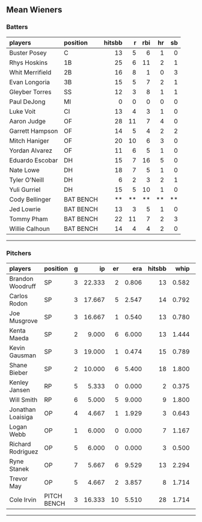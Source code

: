 ## Mean Wieners

### Batters

 
|players         |position  | hitsbb|  r| rbi| hr| sb| 
|:---------------|:---------|------:|--:|---:|--:|--:| 
|Buster Posey    |C         |     13|  5|   6|  1|  0| 
|Rhys Hoskins    |1B        |     25|  6|  11|  2|  1| 
|Whit Merrifield |2B        |     16|  8|   1|  0|  3| 
|Evan Longoria   |3B        |     15|  5|   7|  2|  1| 
|Gleyber Torres  |SS        |     12|  3|   8|  1|  1| 
|Paul DeJong     |MI        |      0|  0|   0|  0|  0| 
|Luke Voit       |CI        |     13|  4|   3|  1|  0| 
|Aaron Judge     |OF        |     28| 11|   7|  4|  0| 
|Garrett Hampson |OF        |     14|  5|   4|  2|  2| 
|Mitch Haniger   |OF        |     20| 10|   6|  3|  0| 
|Yordan Alvarez  |OF        |     11|  6|   5|  1|  0| 
|Eduardo Escobar |DH        |     15|  7|  16|  5|  0| 
|Nate Lowe       |DH        |     18|  7|   5|  1|  0| 
|Tyler O'Neill   |DH        |      6|  2|   3|  2|  1| 
|Yuli Gurriel    |DH        |     15|  5|  10|  1|  0| 
|Cody Bellinger  |BAT BENCH |     **| **|  **| **| **| 
|Jed Lowrie      |BAT BENCH |     13|  3|   5|  1|  0| 
|Tommy Pham      |BAT BENCH |     22| 11|   7|  2|  3| 
|Willie Calhoun  |BAT BENCH |     14|  4|   4|  2|  0| 

* * *

### Pitchers

 
|players           |position    |  g|     ip| er|   era| hitsbb|  whip| so|  w| sv| 
|:-----------------|:-----------|--:|------:|--:|-----:|------:|-----:|--:|--:|--:| 
|Brandon Woodruff  |SP          |  3| 22.333|  2| 0.806|     13| 0.582| 22|  1|  0| 
|Carlos Rodon      |SP          |  3| 17.667|  5| 2.547|     14| 0.792| 28|  0|  0| 
|Joe Musgrove      |SP          |  3| 16.667|  1| 0.540|     13| 0.780| 22|  2|  0| 
|Kenta Maeda       |SP          |  2|  9.000|  6| 6.000|     13| 1.444|  8|  0|  0| 
|Kevin Gausman     |SP          |  3| 19.000|  1| 0.474|     15| 0.789| 29|  2|  0| 
|Shane Bieber      |SP          |  2| 10.000|  6| 5.400|     18| 1.800| 13|  0|  0| 
|Kenley Jansen     |RP          |  5|  5.333|  0| 0.000|      2| 0.375|  7|  0|  5| 
|Will Smith        |RP          |  6|  5.000|  5| 9.000|      9| 1.800|  8|  1|  1| 
|Jonathan Loaisiga |OP          |  4|  4.667|  1| 1.929|      3| 0.643|  2|  0|  1| 
|Logan Webb        |OP          |  1|  6.000|  0| 0.000|      7| 1.167|  4|  1|  0| 
|Richard Rodriguez |OP          |  5|  6.000|  0| 0.000|      3| 0.500|  4|  2|  0| 
|Ryne Stanek       |OP          |  7|  5.667|  6| 9.529|     13| 2.294|  7|  0|  0| 
|Trevor May        |OP          |  5|  4.667|  2| 3.857|      8| 1.714|  6|  0|  0| 
|Cole Irvin        |PITCH BENCH |  3| 16.333| 10| 5.510|     28| 1.714|  5|  0|  0| 


* * *


